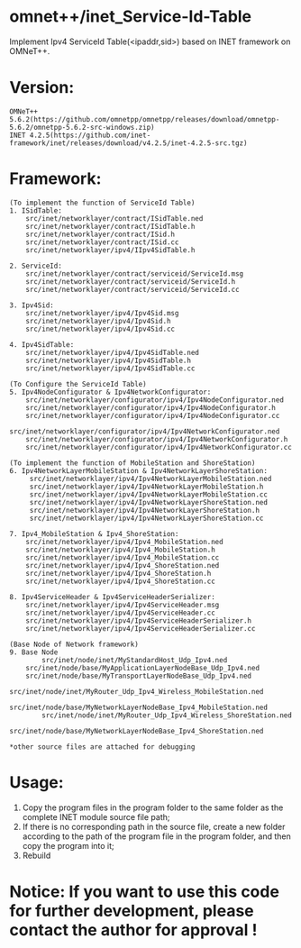 # omnet++/inet_Service-Id-Table 
Implement Ipv4 ServiceId Table(&lt;ipaddr,sid>) based on INET framework on OMNeT++.

# Version: 
	OMNeT++ 5.6.2(https://github.com/omnetpp/omnetpp/releases/download/omnetpp-5.6.2/omnetpp-5.6.2-src-windows.zip)
	INET 4.2.5(https://github.com/inet-framework/inet/releases/download/v4.2.5/inet-4.2.5-src.tgz)

# Framework:
	(To implement the function of ServiceId Table)
	1. ISidTable:
		src/inet/networklayer/contract/ISidTable.ned
		src/inet/networklayer/contract/ISidTable.h
		src/inet/networklayer/contract/ISid.h
		src/inet/networklayer/contract/ISid.cc
		src/inet/networklayer/ipv4/IIpv4SidTable.h

	2. ServiceId:
		src/inet/networklayer/contract/serviceid/ServiceId.msg
		src/inet/networklayer/contract/serviceid/ServiceId.h
		src/inet/networklayer/contract/serviceid/ServiceId.cc

	3. Ipv4Sid:
		src/inet/networklayer/ipv4/Ipv4Sid.msg
		src/inet/networklayer/ipv4/Ipv4Sid.h
		src/inet/networklayer/ipv4/Ipv4Sid.cc
		
	4. Ipv4SidTable:
		src/inet/networklayer/ipv4/Ipv4SidTable.ned
		src/inet/networklayer/ipv4/Ipv4SidTable.h
		src/inet/networklayer/ipv4/Ipv4SidTable.cc
		
	(To Configure the ServiceId Table)
	5. Ipv4NodeConfigurator & Ipv4NetworkConfigurator:
		src/inet/networklayer/configurator/ipv4/Ipv4NodeConfigurator.ned
		src/inet/networklayer/configurator/ipv4/Ipv4NodeConfigurator.h
		src/inet/networklayer/configurator/ipv4/Ipv4NodeConfigurator.cc
		src/inet/networklayer/configurator/ipv4/Ipv4NetworkConfigurator.ned
		src/inet/networklayer/configurator/ipv4/Ipv4NetworkConfigurator.h
		src/inet/networklayer/configurator/ipv4/Ipv4NetworkConfigurator.cc
		
	(To implement the function of MobileStation and ShoreStation)
	6. Ipv4NetworkLayerMobileStation & Ipv4NetworkLayerShoreStation:
		 src/inet/networklayer/ipv4/Ipv4NetworkLayerMobileStation.ned
		 src/inet/networklayer/ipv4/Ipv4NetworkLayerMobileStation.h
		 src/inet/networklayer/ipv4/Ipv4NetworkLayerMobileStation.cc
		 src/inet/networklayer/ipv4/Ipv4NetworkLayerShoreStation.ned
		 src/inet/networklayer/ipv4/Ipv4NetworkLayerShoreStation.h
		 src/inet/networklayer/ipv4/Ipv4NetworkLayerShoreStation.cc
		 
	7. Ipv4_MobileStation & Ipv4_ShoreStation:
		src/inet/networklayer/ipv4/Ipv4_MobileStation.ned
		src/inet/networklayer/ipv4/Ipv4_MobileStation.h
		src/inet/networklayer/ipv4/Ipv4_MobileStation.cc
		src/inet/networklayer/ipv4/Ipv4_ShoreStation.ned
		src/inet/networklayer/ipv4/Ipv4_ShoreStation.h
		src/inet/networklayer/ipv4/Ipv4_ShoreStation.cc
	
	8. Ipv4ServiceHeader & Ipv4ServiceHeaderSerializer:
		src/inet/networklayer/ipv4/Ipv4ServiceHeader.msg
		src/inet/networklayer/ipv4/Ipv4ServiceHeader.cc
		src/inet/networklayer/ipv4/Ipv4ServiceHeaderSerializer.h
		src/inet/networklayer/ipv4/Ipv4ServiceHeaderSerializer.cc
                
	(Base Node of Network framework)
	9. Base Node
        	src/inet/node/inet/MyStandardHost_Udp_Ipv4.ned
		src/inet/node/base/MyApplicationLayerNodeBase_Udp_Ipv4.ned
		src/inet/node/base/MyTransportLayerNodeBase_Udp_Ipv4.ned
        	src/inet/node/inet/MyRouter_Udp_Ipv4_Wireless_MobileStation.ned
        	src/inet/node/base/MyNetworkLayerNodeBase_Ipv4_MobileStation.ned
        	src/inet/node/inet/MyRouter_Udp_Ipv4_Wireless_ShoreStation.ned
        	src/inet/node/base/MyNetworkLayerNodeBase_Ipv4_ShoreStation.ned
		
	*other source files are attached for debugging 

# Usage:
1. Copy the program files in the program folder to the same folder as the complete INET module source file path;
2. If there is no corresponding path in the source file, create a new folder according to the path of the program file in the program folder, and then copy the program into it;
3. Rebuild

# Notice: If you want to use this code for further development, please contact the author for approval !
